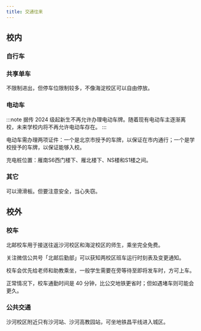 ```yaml
---
title: 交通往来
---
```


## 校内

### 自行车

### 共享单车

不限制进出，但停车位限制较多，不像海淀校区可以自由停放。

### 电动车

:::note
据传 2024 级起新生不再允许办理电动车牌。随着现有电动车主逐渐离校，未来学校内将不再允许电动车存在。
:::

电动车需办理两项证件：一个是北京市授予的车牌，以保证在市内通行；一个是学校授予的车牌，以保证能够入校。

充电桩位置：雁南S6西门楼下、雁北楼下、NS楼和S1楼之间。

### 其它

可以滑滑板。但要注意安全，当心失窃。

## 校外

### 校车

北邮校车用于接送往返沙河校区和海淀校区的师生，乘坐完全免费。

关注微信公共号「北邮后勤部」可以获知两校区班车运行时刻表及变更通知。

校车会优先给老师和助教乘坐，一般学生需要在旁等待至即将发车时，方可上车。

正常情况下，校车通勤时间是 40 分钟，比公交地铁更省时；但如遇堵车则可能会更久。

### 公共交通

沙河校区附近只有沙河站、沙河高教园站，可坐地铁昌平线进入城区。
